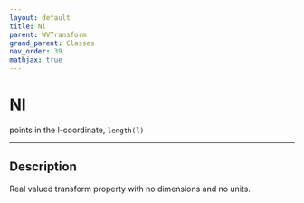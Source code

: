```yaml
---
layout: default
title: Nl
parent: WVTransform
grand_parent: Classes
nav_order: 39
mathjax: true
---
```


#  Nl

points in the l-coordinate, `length(l)`


---

## Description
Real valued transform property with no dimensions and no units.

